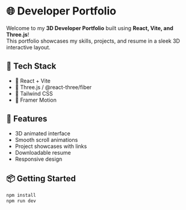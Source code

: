 # 🌐 Developer Portfolio

Welcome to my **3D Developer Portfolio** built using **React, Vite, and Three.js**!  
This portfolio showcases my skills, projects, and resume in a sleek 3D interactive layout.

## 🔧 Tech Stack

- 🔹 React + Vite
- 🔹 Three.js / @react-three/fiber
- 🔹 Tailwind CSS
- 🔹 Framer Motion

## 🚀 Features

- 3D animated interface
- Smooth scroll animations
- Project showcases with links
- Downloadable resume
- Responsive design

## 📦 Getting Started

```bash
npm install
npm run dev

